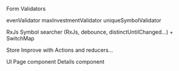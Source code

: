 Form Validators

evenValidator
maxInvestmentValidator
uniqueSymbolValidator


RxJs
Symbol searcher (RxJs, debounce, distinctUntilChanged...) + SwitchMap


Store
Improve with Actions and reducers...

UI
Page component
Details component




